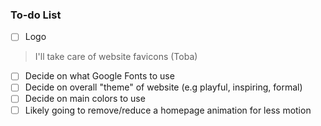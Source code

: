 ### To-do List
- [ ] Logo
> I'll take care of website favicons (Toba)
- [ ] Decide on what Google Fonts to use
- [ ] Decide on overall "theme" of website (e.g playful, inspiring, formal)
- [ ] Decide on main colors to use
- [ ] Likely going to remove/reduce a homepage animation for less motion
